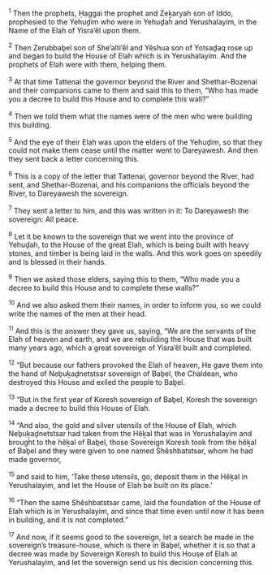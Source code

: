 <sup>1</sup> Then the prophets, Ḥaggai the prophet and Zeḵaryah son of Iddo, prophesied to the Yehuḏim who were in Yehuḏah and Yerushalayim, in the Name of the Elah of Yisra’ĕl upon them.

<sup>2</sup> Then Zerubbaḇel son of She’alti’ĕl and Yĕshua son of Yotsaḏaq rose up and began to build the House of Elah which is in Yerushalayim. And the prophets of Elah were with them, helping them.

<sup>3</sup> At that time Tattenai the governor beyond the River and Shethar-Bozenai and their companions came to them and said this to them, “Who has made you a decree to build this House and to complete this wall?”

<sup>4</sup> Then we told them what the names were of the men who were building this building.

<sup>5</sup> And the eye of their Elah was upon the elders of the Yehuḏim, so that they could not make them cease until the matter went to Dareyawesh. And then they sent back a letter concerning this.

<sup>6</sup> This is a copy of the letter that Tattenai, governor beyond the River, had sent, and Shethar-Bozenai, and his companions the officials beyond the River, to Dareyawesh the sovereign.

<sup>7</sup> They sent a letter to him, and this was written in it: To Dareyawesh the sovereign: All peace.

<sup>8</sup> Let it be known to the sovereign that we went into the province of Yehuḏah, to the House of the great Elah, which is being built with heavy stones, and timber is being laid in the walls. And this work goes on speedily and is blessed in their hands.

<sup>9</sup> Then we asked those elders, saying this to them, “Who made you a decree to build this House and to complete these walls?”

<sup>10</sup> And we also asked them their names, in order to inform you, so we could write the names of the men at their head.

<sup>11</sup> And this is the answer they gave us, saying, “We are the servants of the Elah of heaven and earth, and we are rebuilding the House that was built many years ago, which a great sovereign of Yisra’ĕl built and completed.

<sup>12</sup> “But because our fathers provoked the Elah of heaven, He gave them into the hand of Neḇuḵaḏnetstsar sovereign of Baḇel, the Chaldean, who destroyed this House and exiled the people to Baḇel.

<sup>13</sup> “But in the first year of Koresh sovereign of Baḇel, Koresh the sovereign made a decree to build this House of Elah.

<sup>14</sup> “And also, the gold and silver utensils of the House of Elah, which Neḇuḵaḏnetstsar had taken from the Hĕḵal that was in Yerushalayim and brought to the hĕḵal of Baḇel, those Sovereign Koresh took from the hĕḵal of Baḇel and they were given to one named Shĕshbatstsar, whom he had made governor,

<sup>15</sup> and said to him, ‘Take these utensils, go, deposit them in the Hĕḵal in Yerushalayim, and let the House of Elah be built on its place.’

<sup>16</sup> “Then the same Shĕshbatstsar came, laid the foundation of the House of Elah which is in Yerushalayim, and since that time even until now it has been in building, and it is not completed.”

<sup>17</sup> And now, if it seems good to the sovereign, let a search be made in the sovereign’s treasure-house, which is there in Baḇel, whether it is so that a decree was made by Sovereign Koresh to build this House of Elah at Yerushalayim, and let the sovereign send us his decision concerning this.


